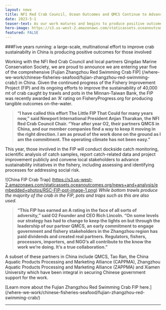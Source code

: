 ```yaml
---
layout: news
title: NFI Red Crab Council, Ocean Outcomes and QMCS Continue to Advance Fishery Improvement Work in China
date: 2023-5-1
teaser-text: As our work matures and begins to produce positive outcomes, Ocean Outcomes, local partners Qingdao Marine Conservation Society and international crab sustainability group NFI Red Crab Council remain committed to advancing a large-scale crab FIP in China.
hero-image: https://s3.us-west-2.amazonaws.com/staticassets.oceanoutcomes.org/news+and+analysis/hero+images/nfi-fishery-improvement-project-producing-sustainability-in-china-crab-hero.png
featured: FALSE
---
```

###Five years running: a large-scale, multinational effort to improve crab sustainabilty in China is producing positive outcomes for those involved

Working with the NFI Red Crab Council and local partners Qingdao Marine Conservation Society, we are proud to announce we are entering year five of the comprehensive [Fujian Zhangzhou Red Swimming Crab FIP] (/where-we-work/chinese-fisheries-seafood/fujian-zhangzhou-red-swimming-crab/) in China. Given the continued progress of the Fishery Improvement Project (FIP) and its ongoing efforts to improve the sustainability of 40,000 mt of crab caught by trawls and pots in the Minnan-Taiwan Bank, the FIP was recently awarded an ‘A’ rating on FisheryProgress.org for producing tangible outcomes on-the-water.

>**“I have called this effort The Little FIP That Could for many years now,” said Newport International President Anjan Tharakan, the NFI Red Crab Council Chair. “Year after year O2, their partners QMCS in China, and our member companies find a way to keep it moving in the right direction. I am as proud of the work done on the ground as I am the commitment. The operating climate has not been easy.”**

This year, those involved in the FIP will conduct dockside catch monitoring, scientific analysis of catch samples, report catch-related data and project improvement publicly and convene local stakeholders to advance sustainability initiatives in the fishery, including assessing and identifying processes for addressing social risk.

![China FIP Crab Trap]
(https://s3.us-west-2.amazonaws.com/staticassets.oceanoutcomes.org/news+and+analysis/embedded+photos/RSC-FIP-pot-image-1.png)
*While bottom trawls produce the majority of the crab in the FIP, pots and traps such as this are also used.*

>**“This FIP has earned an A rating in the face of all sorts of adversity,” said O2 Founder and CEO Rich Lincoln. “On some levels our strategy has had to change to keep the lights on but through the leadership of our partner QMCS, an early commitment to engage government and fishery stakeholders in the Zhangzhou region has paid dividends and created real partners. Regulators, fishers, processors, importers, and NGO’s all contribute to the know the work we’re doing. It’s a true collaboration.”**

A subset of these partners in China include QMCS, Tao Ran, the China Aquatic Products Processing and Marketing Alliance (CAPPMA), Zhangzhou Aquatic Products Processing and Marketing Alliance (ZAPPMA) and Xiamen University which have been integral in securing Chinese government support for the work.

[Learn more about the Fujian Zhangzhou Red Swimming Crab FIP here.] (/where-we-work/chinese-fisheries-seafood/fujian-zhangzhou-red-swimming-crab/)

----
